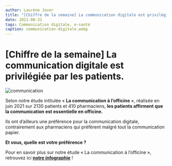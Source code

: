 ```yaml
---
author: Laurène Jover
title: "[Chiffre de la semaine] La communication digitale est privilégiée par les patients."
date: 2021-08-31
tags: Communication digitale, e-santé
caption: communication-digitale.webp
---
```

# [Chiffre de la semaine] La communication digitale est privilégiée par les patients.

![communication](/%ARTICLE_URL%/communication-digitale.webp)

Selon notre étude intitulée « **La communication à l’officine** », réalisée en juin 2021 sur 2130 patients et 410 pharmaciens, **les patients affirment que la communication est essentielle en officine.**

Ils ont d’ailleurs une préférence pour la communication digitale, contrairement aux pharmaciens qui préfèrent malgré tout la communication papier.

**Et vous, quelle est votre préférence ?**

Pour en savoir plus sur notre étude « La communication à l’officine », retrouvez ici [**notre infographie**](../2021-07-15_la-communication-à-l-officine) !